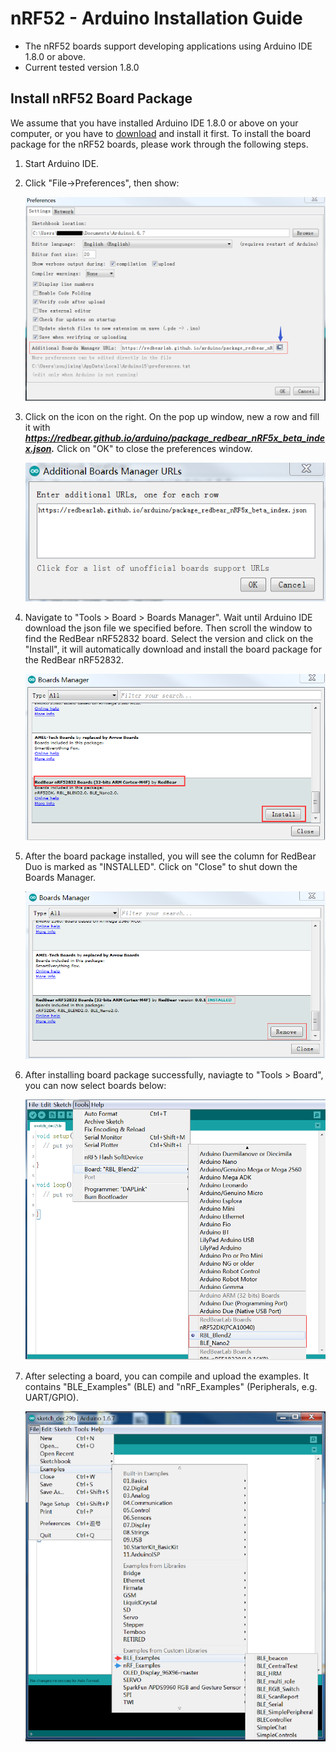 
# nRF52 - Arduino Installation Guide

* The nRF52 boards support developing applications using Arduino IDE 1.8.0 or above.
* Current tested version 1.8.0

## Install nRF52 Board Package

We assume that you have installed Arduino IDE 1.8.0 or above on your computer, or you have to [download](https://www.arduino.cc/en/Main/Software) and install it first. To install the board package for the nRF52 boards, please work through the following steps.

1. Start Arduino IDE.

2. Click "File->Preferences", then show:

    ![arduino_board_package_1](images/Arduino/arduino_board_package_1.png)
  
3. Click on the icon on the right. On the pop up window, new a row and fill it with ***https://redbear.github.io/arduino/package_redbear_nRF5x_beta_index.json.*** Click on "OK" to close the preferences window.

    ![arduino_board_package_2](images/Arduino/arduino_board_package_2.png)

4. Navigate to "Tools > Board > Boards Manager". Wait until Arduino IDE download the json file we specified before. Then scroll the window to find the RedBear nRF52832 board. Select the version and click on the "Install", it will automatically download and install the board package for the RedBear nRF52832.

    ![arduino_board_package_3](images/Arduino/arduino_board_package_3.png)

5. After the board package installed, you will see the column for RedBear Duo is marked as "INSTALLED". Click on "Close" to shut down the Boards Manager.

    ![arduino_board_package_4](images/Arduino/arduino_board_package_4.png)

6. After installing board package successfully, naviagte to "Tools > Board", you can now select boards below:

    ![arduino_board_package_5](images/Arduino/arduino_board_package_5.png)

7. After selecting a board, you can compile and upload the examples. It contains "BLE_Examples" (BLE) and "nRF_Examples" (Peripherals, e.g. UART/GPIO).

    ![arduino_board_package_6](images/Arduino/arduino_board_package_6.png)
    